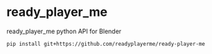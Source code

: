 # ready_player_me
ready_player_me python API for Blender

```
pip install git+https://github.com/readyplayerme/ready-player-me
```
